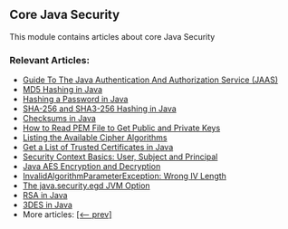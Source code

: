 ## Core Java Security 

This module contains articles about core Java Security

### Relevant Articles:

- [Guide To The Java Authentication And Authorization Service (JAAS)](https://www.baeldung.com/java-authentication-authorization-service)
- [MD5 Hashing in Java](http://www.baeldung.com/java-md5)
- [Hashing a Password in Java](https://www.baeldung.com/java-password-hashing)
- [SHA-256 and SHA3-256 Hashing in Java](https://www.baeldung.com/sha-256-hashing-java)
- [Checksums in Java](https://www.baeldung.com/java-checksums)
- [How to Read PEM File to Get Public and Private Keys](https://www.baeldung.com/java-read-pem-file-keys)
- [Listing the Available Cipher Algorithms](https://www.baeldung.com/java-list-cipher-algorithms)
- [Get a List of Trusted Certificates in Java](https://www.baeldung.com/java-list-trusted-certificates)
- [Security Context Basics: User, Subject and Principal](https://www.baeldung.com/security-context-basics)
- [Java AES Encryption and Decryption](https://www.baeldung.com/java-aes-encryption-decryption)
- [InvalidAlgorithmParameterException: Wrong IV Length](https://www.baeldung.com/java-invalidalgorithmparameter-exception)
- [The java.security.egd JVM Option](https://www.baeldung.com/java-security-egd)
- [RSA in Java](https://www.baeldung.com/java-rsa)
- [3DES in Java](https://www.baeldung.com/java-3des)
- More articles: [[<-- prev]](/core-java-modules/core-java-security)
